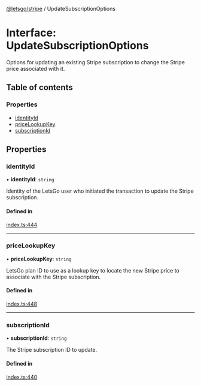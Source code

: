 [@letsgo/stripe](../README.md) / UpdateSubscriptionOptions

# Interface: UpdateSubscriptionOptions

Options for updating an existing Stripe subscription to change the Stripe price associated with it.

## Table of contents

### Properties

- [identityId](UpdateSubscriptionOptions.md#identityid)
- [priceLookupKey](UpdateSubscriptionOptions.md#pricelookupkey)
- [subscriptionId](UpdateSubscriptionOptions.md#subscriptionid)

## Properties

### identityId

• **identityId**: `string`

Identity of the LetsGo user who initiated the transaction to update the Stripe subscription.

#### Defined in

[index.ts:444](https://github.com/47chapters/letsgo/blob/06da252/packages/stripe/src/index.ts#L444)

___

### priceLookupKey

• **priceLookupKey**: `string`

LetsGo plan ID to use as a lookup key to locate the new Stripe price to associate with the Stripe subscription.

#### Defined in

[index.ts:448](https://github.com/47chapters/letsgo/blob/06da252/packages/stripe/src/index.ts#L448)

___

### subscriptionId

• **subscriptionId**: `string`

The Stripe subscription ID to update.

#### Defined in

[index.ts:440](https://github.com/47chapters/letsgo/blob/06da252/packages/stripe/src/index.ts#L440)
